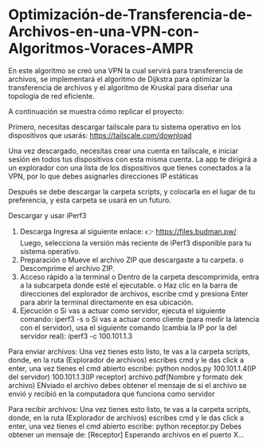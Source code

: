 # Optimización-de-Transferencia-de-Archivos-en-una-VPN-con-Algoritmos-Voraces-AMPR
En este algoritmo se creó una VPN la cual servirá para transferencia de archivos, se implementará el algoritmo de Dijkstra para optimizar la transferencia de archivos y el algoritmo de Kruskal para diseñar una topología de red eficiente.

A continuación se muestra cómo replicar el proyecto:

Primero, necesitas descargar tailscale para tu sistema operativo en los dispositivos que usarás:
https://tailscale.com/download

Una vez descargado, necesitas crear una cuenta en tailscale, e iniciar sesión en todos tus dispositivos con esta misma cuenta. 
La app te dirigirá a un explorador con una lista de los dispositivos que tienes conectados a la VPN, por lo que debes asignarles direcciones IP estáticas

Después se debe descargar la carpeta scripts, y colocarla en el lugar de tu preferencia, y esta carpeta se usará en un futuro.

Descargar y usar iPerf3 
1. Descarga 
Ingresa al siguiente enlace: 
👉 https://files.budman.pw/ 
Luego, selecciona la versión más reciente de iPerf3 disponible para tu sistema operativo. 
2. Preparación 
o Mueve el archivo ZIP que descargaste a tu carpeta.
o Descomprime el archivo ZIP. 
3. Acceso rápido a la terminal 
o Dentro de la carpeta descomprimida, entra a la subcarpeta donde esté el ejecutable. 
o Haz clic en la barra de direcciones del explorador de archivos, escribe cmd y presiona Enter para abrir la terminal directamente en esa ubicación. 
4. Ejecución 
o Si vas a actuar como servidor, ejecuta el siguiente comando: 
iperf3 -s 
o Si vas a actuar como cliente (para medir la latencia con el servidor), usa el siguiente comando (cambia la IP por la del servidor real): 
iperf3 -c 100.101.1.3

Para enviar archivos:
Una vez tienes esto listo, te vas a la carpeta scripts, donde, en la ruta (Explorador de archivos) escribes cmd y le das click a enter, una vez tienes el cmd abierto escribe:
python nodos.py 100.101.1.4(IP del servidor) 100.101.1.3(IP receptor) archivo.pdf(Nombre y formato dek archivo)
ENviado el archivo debes obtener el mensaje de si el archivo se envió y recibió en la computadora que funciona como servidor

Para recibir archivos:
Una vez tienes esto listo, te vas a la carpeta scripts, donde, en la ruta (Explorador de archivos) escribes cmd y le das click a enter, una vez tienes el cmd abierto escribe:
python receptor.py 
Debes obtener un mensaje de: [Receptor] Esperando archivos en el puerto X...
